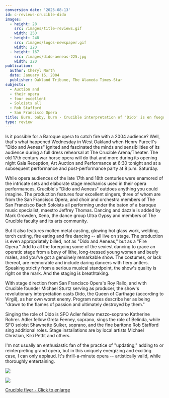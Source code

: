 ```yaml
---
conversion date: '2025-08-13'
id: c-reviews-crucible-dido
images:
  - height: 28
    src: /images/title-reviews.gif
    width: 250
  - height: 248
    src: /images/logos-newspaper.gif
    width: 220
  - height: 167
    src: /images/dido-aeneas-225.jpg
    width: 220
publication:
  author: Cheryl North
  date: January 16, 2004
  publisher: Oakland Tribune, The Alameda Times-Star
subjects:
  - Auction and
  - their opera
  - four excellent
  - Soloists all
  - Rob Stafford
  - San Francisco Opera
title: Burn, baby, burn - Crucible interpretation of 'Dido' is en fuego
type: review
---
```


Is it possible for a Baroque opera to catch fire with a 2004 audience? Well, that's what happened Wednesday in West Oakland when Henry Purcell's "Dido and Aeneas" ignited and fascinated the minds and sensibilities of its audience during a full dress rehearsal at The Crucible Arena/Theater. The old 17th century war horse opera will do that and more during its opening night Gala Reception, Art Auction and Performance at 6:30 tonight and at a subsequent performance and post-performance party at 8 p.m. Saturday.

While opera audiences of the late 17th and 18th centuries were enamored of the intricate sets and elaborate stage mechanics used in their opera performances, Crucible's "Dido and Aeneas" outdoes anything you could imagine. The production features four excellent singers, three of whom are from the San Francisco Opera, and choir and orchestra members of The San Francisco Bach Soloists all performing under the baton of a baroque music specialist, maestro Jeffrey Thomas. Dancing and dazzle is added by Mark Growden, Xeno, the dance group Ultra Gypsy and members of The Crucible faculty and its arts community.

But it also features molten metal casting, glowing hot glass work, welding, torch cutting, fire eating and fire dancing -- all live on stage. The production is even appropriately billed, not as "Dido and Aeneas," but as a "Fire Opera." Add to all the foregoing some of the sexiest dancing to grace an operatic stage from a bevy of lithe, long-tressed young women and beefy males, and you've got a genuinely remarkable show. The costumes, or lack thereof, are memorable and include daring dancers with fiery antlers. Speaking strictly from a serious musical standpoint, the show's quality is right on the mark. And the staging is breathtaking.

With stage direction from San Francisco Opera's Roy Rallo, and with Crucible founder Michael Sturtz serving as producer, the show's revolutionary interpretation casts Dido, the Queen of Carthage (according to Virgil), as her own worst enemy. Program notes describe her as being "drawn to the flames of passion and ultimately destroyed by them."

Singing the role of Dido is SFO Adler fellow mezzo-soprano Katherine Rohrer. Adler fellow Greta Feeney, soprano, sings the role of Belinda, while SFO soloist Shawnette Sulker, soprano, and the fine baritone Rob Stafford sing additional roles. Stage installations are by local artists Michael Christian, Kiki Pettit and others.

I'm not usually an enthusiastic fan of the practice of "updating," adding to or reinterpreting grand opera, but in this uniquely energizing and exciting case, I can only applaud. It's thrill-a-minute opera -- artistically valid, while thoroughly entertaining.

![](/images/logos-newspaper.gif)

[
![](/images/dido-aeneas-225.jpg)
](dido.htm)

[Crucible flyer - Click to enlarge](/articles/dido)
